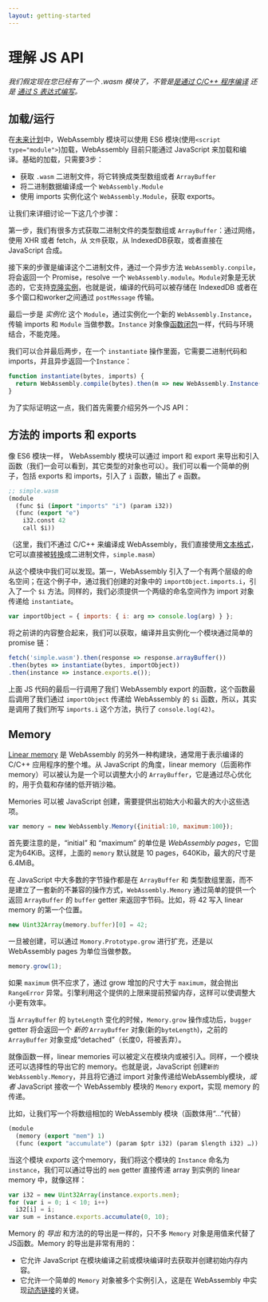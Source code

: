 ```yaml
---
layout: getting-started
---
```


# 理解 JS API

_我们假定现在您已经有了一个 .wasm 模块了，不管是[是通过 C/C++ 程序编译](/getting-started/developers-guide/) 还是 [通过 S 表达式编写](/getting-started/advanced-tools/#wabt-the-webassembly-binary-toolkit)。_

## 加载/运行

在[未来计划](/docs/future-features/)中，WebAssembly 模块可以使用 ES6 模块(使用`<script type="module">`)加载，WebAssembly 目前只能通过 JavaScript 来加载和编译。基础的加载，只需要3步：

- 获取 `.wasm` 二进制文件，将它转换成类型数组或者 `ArrayBuffer`
- 将二进制数据编译成一个 `WebAssembly.Module`
- 使用 imports 实例化这个 `WebAssembly.Module`，获取 exports。

让我们来详细讨论一下这几个步骤：

第一步，我们有很多方式获取二进制文件的类型数组或 `ArrayBuffer`：通过网络，使用 XHR 或者 fetch，从 `文件`获取，从 IndexedDB获取，或者直接在 JavaScript 合成。

接下来的步骤是编译这个二进制文件，通过一个异步方法 `WebAssembly.conpile`，将会返回一个 Promise，resolve 一个 `WebAssembly.module`。`Module`对象是无状态的，它支持[克隆实例](https://developer.mozilla.org/en-US/docs/Web/API/Web_Workers_API/Structured_clone_algorithm)，也就是说，编译的代码可以被存储在 IndexedDB 或者在多个窗口和worker之间通过 `postMessage` 传输。

最后一步是 *实例化* 这个 `Module`，通过实例化一个新的 `WebAssembly.Instance`，传输 imports 和 `Module` 当做参数。`Instance` 对象像[函数闭包](https://en.wikipedia.org/wiki/Closure_(computer_programming))一样，代码与环境结合，不能克隆。

我们可以合并最后两步，在一个 `instantiate` 操作里面，它需要二进制代码和 imports，并且异步返回一个`Instance`：


```js
function instantiate(bytes, imports) {
  return WebAssembly.compile(bytes).then(m => new WebAssembly.Instance(m, imports));
}
```

为了实际证明这一点，我们首先需要介绍另外一个JS API：

## 方法的 imports 和 exports

像 ES6 模块一样， WebAssembly 模块可以通过 import 和 export 来导出和引入函数（我们一会可以看到，其它类型的对象也可以）。我们可以看一个简单的例子，包括 exports 和 imports，引入了 `i` 函数，输出了 `e` 函数。

```lisp
;; simple.wasm
(module
  (func $i (import "imports" "i") (param i32))
  (func (export "e")
    i32.const 42
    call $i))
```

（这里，我们不通过 C/C++ 来编译成 WebAssembly，我们直接使用[文本格式](/docs/text-format/)，它可以直接被[转换](/getting-started/advanced-tools/#wabt-the-webassembly-binary-toolkit)成二进制文件，`simple.masm`）

从这个模块中我们可以发现。第一，WebAssembly 引入了一个有两个层级的命名空间；在这个例子中，通过我们创建的对象中的 `importObject.imports.i`，引入了一个 `$i` 方法。同样的，我们必须提供一个两级的命名空间作为 import 对象传递给 `instantiate`。


```js
var importObject = { imports: { i: arg => console.log(arg) } };
```


将之前讲的内容整合起来，我们可以获取，编译并且实例化一个模块通过简单的 promise 链：

```js
fetch('simple.wasm').then(response => response.arrayBuffer())
.then(bytes => instantiate(bytes, importObject))
.then(instance => instance.exports.e());
```

上面 JS 代码的最后一行调用了我们 WebAssembly export 的函数，这个函数最后调用了我们通过 `importObject` 传递给 WebAssembly 的 `$i` 函数，所以，其实是调用了我们所写 `imports.i` 这个方法，执行了 `console.log(42)`。

## Memory

[Linear memory](/docs/semantics/#linear-memory) 是 WebAssembly 的另外一种构建块，通常用于表示编译的 C/C++ 应用程序的整个堆。从 JavaScript 的角度，linear memory（后面称作 memory）可以被认为是一个可以调整大小的 `ArrayBuffer`，它是通过尽心优化的，用于负载和存储的低开销沙箱。


Memories 可以被 JavaScript 创建，需要提供出初始大小和最大的大小这些选项。


```js
var memory = new WebAssembly.Memory({initial:10, maximum:100});
```


首先要注意的是，“initial” 和 “maximum” 的单位是 *WebAssembly pages*，它固定为64KiB。这样，上面的 `memory` 默认就是 10 pages，640Kib，最大的尺寸是6.4MiB。

在 JavaScript 中大多数的字节操作都是在 `ArrayBuffer` 和 类型数组里面，而不是建立了一套新的不兼容的操作方式，`WebAssembly.Memory` 通过简单的提供一个返回 `ArrayBuffer` 的 `buffer` getter 来返回字节码。比如，将 42 写入 linear memory 的第一个位置。


```js
new Uint32Array(memory.buffer)[0] = 42;
```

一旦被创建，可以通过 `Momory.Prototype.grow` 进行扩充，还是以 WebAssembly pages 为单位当做参数。

```js
memory.grow(1);
```


如果 `maximum` 供不应求了，通过 grow 增加的尺寸大于 `maximum`，就会抛出 `RangeError` 异常。引擎利用这个提供的上限来提前预留内存，这样可以使调整大小更有效率。

当 `ArrayBuffer` 的 `byteLength` 变化的时候，`Memory.grow` 操作成功后，`bugger` getter 将会返回一个 *新的* `ArrayBuffer` 对象(新的`byteLength`)，之前的 `ArrayBuffer` 对象变成“detached”（长度0，将被丢弃）。


就像函数一样，linear memories 可以被定义在模块内或被引入。同样，一个模块还可以选择性的导出它的 memory。也就是说，JavaScript 创建`新的 WebAssembly.Memory`，并且将它通过 import 对象传递给WebAssembly模块，*或者* JavaScript 接收一个 WebAssembly 模块的 `Memory` export，实现 memory 的传递。


比如，让我们写一个将数组相加的 WebAssembly 模块（函数体用“...”代替）



```lisp
(module
  (memory (export "mem") 1)
  (func (export "accumulate") (param $ptr i32) (param $length i32) …))
```


当这个模块 *exports* 这个memory，我们将这个模块的 `Instance` 命名为 `instance`，我们可以通过导出的 `mem` getter 直接传递 array 到实例的 linear memory 中，就像这样：

```js
var i32 = new Uint32Array(instance.exports.mem);
for (var i = 0; i < 10; i++)
  i32[i] = i;
var sum = instance.exports.accumulate(0, 10);
```

Memory 的 *导出* 和方法的的导出是一样的，只不多 `Memory` 对象是用值来代替了JS函数。Memory 的导出是非常有用的：

- 它允许 JavaScript 在模块编译之前或模块编译时去获取并创建初始内存内容。
- 它允许一个简单的 `Memory` 对象被多个实例引入，这是在 WebAssembly 中实现[动态链接](/docs/dynamic-linking)的关键。
